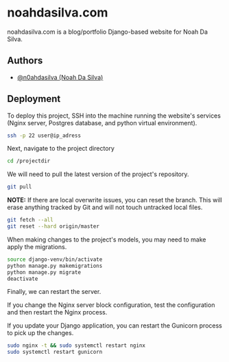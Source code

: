 
# noahdasilva.com

noahdasilva.com is a blog/portfolio Django-based website for Noah Da Silva.
## Authors

- [@n0ahdasilva (Noah Da Silva)](https://www.github.com/n0ahdasilva)

## Deployment

To deploy this project, SSH into the machine running the website's services (Nginx server, Postgres database, and python virtual environment).

```bash
ssh -p 22 user@ip_adress
```

Next, navigate to the project directory

```bash
cd /projectdir
```

We will need to pull the latest version of the project's repository.

```bash
git pull
```

**NOTE:** If there are local overwrite issues, you can reset the branch. This will erase anything tracked by Git and will not touch untracked local files.

```bash
git fetch --all
git reset --hard origin/master
```

When making changes to the project's models, you may need to make apply the migrations.

```bash
source django-venv/bin/activate
python manage.py makemigrations
python manage.py migrate
deactivate
```

Finally, we can restart the server.

If you change the Nginx server block configuration, test the configuration and then restart the Nginx process.

If you update your Django application, you can restart the Gunicorn process to pick up the changes.

```bash
sudo nginx -t && sudo systemctl restart nginx
sudo systemctl restart gunicorn
```